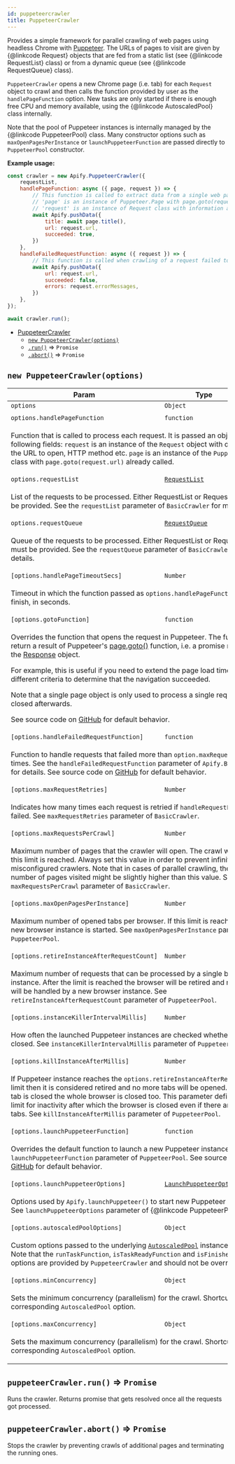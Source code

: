 ```yaml
---
id: puppeteercrawler
title: PuppeteerCrawler
---
```

<a name="PuppeteerCrawler"></a>

Provides a simple framework for parallel crawling of web pages
using headless Chrome with [Puppeteer](https://github.com/GoogleChrome/puppeteer).
The URLs of pages to visit are given by {@linkcode Request} objects that are fed from
a static list (see {@linkcode RequestList} class)
or from a dynamic queue (see {@linkcode RequestQueue} class).

`PuppeteerCrawler` opens a new Chrome page (i.e. tab) for each `Request` object to crawl
and then calls the function provided by user as the `handlePageFunction` option.
New tasks are only started if there is enough free CPU and memory available,
using the {@linkcode AutoscaledPool} class internally.

Note that the pool of Puppeteer instances is internally managed by
the {@linkcode PuppeteerPool} class. Many constructor options
such as `maxOpenPagesPerInstance` or `launchPuppeteerFunction` are passed directly
to `PuppeteerPool` constructor.

**Example usage:**

```javascript
const crawler = new Apify.PuppeteerCrawler({
    requestList,
    handlePageFunction: async ({ page, request }) => {
        // This function is called to extract data from a single web page
        // 'page' is an instance of Puppeteer.Page with page.goto(request.url) already called
        // 'request' is an instance of Request class with information about the page to load
        await Apify.pushData({
            title: await page.title(),
            url: request.url,
            succeeded: true,
        })
    },
    handleFailedRequestFunction: async ({ request }) => {
        // This function is called when crawling of a request failed too many time
        await Apify.pushData({
            url: request.url,
            succeeded: false,
            errors: request.errorMessages,
        })
    },
});

await crawler.run();
```


* [PuppeteerCrawler](puppeteercrawler)
    * [`new PuppeteerCrawler(options)`](#new_PuppeteerCrawler_new)
    * [`.run()`](#PuppeteerCrawler+run) ⇒ <code>Promise</code>
    * [`.abort()`](#PuppeteerCrawler+abort) ⇒ <code>Promise</code>

<a name="new_PuppeteerCrawler_new"></a>

## `new PuppeteerCrawler(options)`
<table>
<thead>
<tr>
<th>Param</th><th>Type</th><th>Default</th>
</tr>
</thead>
<tbody>
<tr>
<td><code>options</code></td><td><code>Object</code></td><td></td>
</tr>
<tr>
<td colspan="3"></td></tr><tr>
<td><code>options.handlePageFunction</code></td><td><code>function</code></td><td></td>
</tr>
<tr>
<td colspan="3"><p>Function that is called to process each request.
  It is passed an object with the following fields:
  <code>request</code> is an instance of the <code>Request</code> object with details about the URL to open, HTTP method etc.
  <code>page</code> is an instance of the <code>Puppeteer.Page</code> class with <code>page.goto(request.url)</code> already called.</p>
</td></tr><tr>
<td><code>options.requestList</code></td><td><code><a href="requestlist">RequestList</a></code></td><td></td>
</tr>
<tr>
<td colspan="3"><p>List of the requests to be processed.
  Either RequestList or RequestQueue must be provided.
  See the <code>requestList</code> parameter of <code>BasicCrawler</code> for more details.</p>
</td></tr><tr>
<td><code>options.requestQueue</code></td><td><code><a href="requestqueue">RequestQueue</a></code></td><td></td>
</tr>
<tr>
<td colspan="3"><p>Queue of the requests to be processed.
  Either RequestList or RequestQueue must be provided.
  See the <code>requestQueue</code> parameter of <code>BasicCrawler</code> for more details.</p>
</td></tr><tr>
<td><code>[options.handlePageTimeoutSecs]</code></td><td><code>Number</code></td><td><code>300</code></td>
</tr>
<tr>
<td colspan="3"><p>Timeout in which the function passed as <code>options.handlePageFunction</code> needs to finish, in seconds.</p>
</td></tr><tr>
<td><code>[options.gotoFunction]</code></td><td><code>function</code></td><td></td>
</tr>
<tr>
<td colspan="3"><p>Overrides the function that opens the request in Puppeteer. The function should return a result of Puppeteer&#39;s
  <a href="https://github.com/GoogleChrome/puppeteer/blob/master/docs/api.md#pagegotourl-options">page.goto()</a> function,
  i.e. a promise resolving to the <a href="https://github.com/GoogleChrome/puppeteer/blob/master/docs/api.md#class-response">Response</a> object.</p>
<p>  For example, this is useful if you need to extend the page load timeout or select different criteria
  to determine that the navigation succeeded.</p>
<p>  Note that a single page object is only used to process a single request and it is closed afterwards.</p>
<p>  See source code on <a href="https://github.com/apifytech/apify-js/blob/master/src/puppeteer_crawler.js#L9">GitHub</a> for default behavior.</p>
</td></tr><tr>
<td><code>[options.handleFailedRequestFunction]</code></td><td><code>function</code></td><td></td>
</tr>
<tr>
<td colspan="3"><p>Function to handle requests that failed more than <code>option.maxRequestRetries</code> times. See the <code>handleFailedRequestFunction</code>
  parameter of <code>Apify.BasicCrawler</code> for details.
  See source code on <a href="https://github.com/apifytech/apify-js/blob/master/src/puppeteer_crawler.js#L13">GitHub</a> for default behavior.</p>
</td></tr><tr>
<td><code>[options.maxRequestRetries]</code></td><td><code>Number</code></td><td><code>3</code></td>
</tr>
<tr>
<td colspan="3"><p>Indicates how many times each request is retried if <code>handleRequestFunction</code> failed.
  See <code>maxRequestRetries</code> parameter of <code>BasicCrawler</code>.</p>
</td></tr><tr>
<td><code>[options.maxRequestsPerCrawl]</code></td><td><code>Number</code></td><td></td>
</tr>
<tr>
<td colspan="3"><p>Maximum number of pages that the crawler will open. The crawl will stop when this limit is reached.
  Always set this value in order to prevent infinite loops in misconfigured crawlers.
  Note that in cases of parallel crawling, the actual number of pages visited might be slightly higher than this value.
  See <code>maxRequestsPerCrawl</code> parameter of <code>BasicCrawler</code>.</p>
</td></tr><tr>
<td><code>[options.maxOpenPagesPerInstance]</code></td><td><code>Number</code></td><td><code>50</code></td>
</tr>
<tr>
<td colspan="3"><p>Maximum number of opened tabs per browser. If this limit is reached then a new
  browser instance is started. See <code>maxOpenPagesPerInstance</code> parameter of <code>PuppeteerPool</code>.</p>
</td></tr><tr>
<td><code>[options.retireInstanceAfterRequestCount]</code></td><td><code>Number</code></td><td><code>100</code></td>
</tr>
<tr>
<td colspan="3"><p>Maximum number of requests that can be processed by a single browser instance.
  After the limit is reached the browser will be retired and new requests will
  be handled by a new browser instance.
  See <code>retireInstanceAfterRequestCount</code> parameter of <code>PuppeteerPool</code>.</p>
</td></tr><tr>
<td><code>[options.instanceKillerIntervalMillis]</code></td><td><code>Number</code></td><td><code>60000</code></td>
</tr>
<tr>
<td colspan="3"><p>How often the launched Puppeteer instances are checked whether they can be
  closed. See <code>instanceKillerIntervalMillis</code> parameter of <code>PuppeteerPool</code>.</p>
</td></tr><tr>
<td><code>[options.killInstanceAfterMillis]</code></td><td><code>Number</code></td><td><code>300000</code></td>
</tr>
<tr>
<td colspan="3"><p>If Puppeteer instance reaches the <code>options.retireInstanceAfterRequestCount</code> limit then
  it is considered retired and no more tabs will be opened. After the last tab is closed
  the whole browser is closed too. This parameter defines a time limit for inactivity
  after which the browser is closed even if there are pending tabs. See
  <code>killInstanceAfterMillis</code> parameter of <code>PuppeteerPool</code>.</p>
</td></tr><tr>
<td><code>[options.launchPuppeteerFunction]</code></td><td><code>function</code></td><td></td>
</tr>
<tr>
<td colspan="3"><p>Overrides the default function to launch a new Puppeteer instance.
  See <code>launchPuppeteerFunction</code> parameter of <code>PuppeteerPool</code>.
  See source code on <a href="https://github.com/apifytech/apify-js/blob/master/src/puppeteer_crawler.js#L9">GitHub</a> for default behavior.</p>
</td></tr><tr>
<td><code>[options.launchPuppeteerOptions]</code></td><td><code><a href="#LaunchPuppeteerOptions">LaunchPuppeteerOptions</a></code></td><td></td>
</tr>
<tr>
<td colspan="3"><p>Options used by <code>Apify.launchPuppeteer()</code> to start new Puppeteer instances.
  See <code>launchPuppeteerOptions</code> parameter of {@linkcode PuppeteerPool}.</p>
</td></tr><tr>
<td><code>[options.autoscaledPoolOptions]</code></td><td><code>Object</code></td><td></td>
</tr>
<tr>
<td colspan="3"><p>Custom options passed to the underlying <a href="autoscaledpool"><code>AutoscaledPool</code></a> instance constructor.
  Note that the <code>runTaskFunction</code>, <code>isTaskReadyFunction</code> and <code>isFinishedFunction</code> options
  are provided by <code>PuppeteerCrawler</code> and should not be overridden.</p>
</td></tr><tr>
<td><code>[options.minConcurrency]</code></td><td><code>Object</code></td><td><code>1</code></td>
</tr>
<tr>
<td colspan="3"><p>Sets the minimum concurrency (parallelism) for the crawl. Shortcut to the corresponding <code>AutoscaledPool</code> option.</p>
</td></tr><tr>
<td><code>[options.maxConcurrency]</code></td><td><code>Object</code></td><td><code>1000</code></td>
</tr>
<tr>
<td colspan="3"><p>Sets the maximum concurrency (parallelism) for the crawl. Shortcut to the corresponding <code>AutoscaledPool</code> option.</p>
</td></tr></tbody>
</table>
<a name="PuppeteerCrawler+run"></a>

## `puppeteerCrawler.run()` ⇒ <code>Promise</code>
Runs the crawler. Returns promise that gets resolved once all the requests got processed.

<a name="PuppeteerCrawler+abort"></a>

## `puppeteerCrawler.abort()` ⇒ <code>Promise</code>
Stops the crawler by preventing crawls of additional pages and terminating the running ones.

